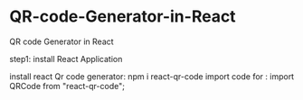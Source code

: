 # QR-code-Generator-in-React
QR code Generator in React

step1: install React Application

install react Qr code generator: npm i react-qr-code
import code for : import QRCode from "react-qr-code";
